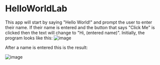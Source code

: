 # HelloWorldLab
This app will start by saying "Hello World!" and prompt the user to enter their name. If their name is entered and the button that says "Click Me" is clicked then the text will change
to "Hi, (entered name)". Initially, the program looks like this:
![image](https://github.com/BrandonC3207/HelloWorldLab/assets/111989490/5736aeca-9fde-4818-ba94-74175e37bd9b)

After a name is entered this is the result: 

![image](https://github.com/BrandonC3207/HelloWorldLab/assets/111989490/17cfd964-f342-4624-a307-912eb130b423)

